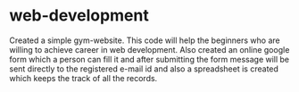 # web-development
Created a simple gym-website.
This code will help the beginners who are willing to achieve career in web development.
Also created an online google form which a person can fill it and after submitting the form message will be sent directly to the registered 
e-mail id and also a spreadsheet is created which keeps the track of all the records.
